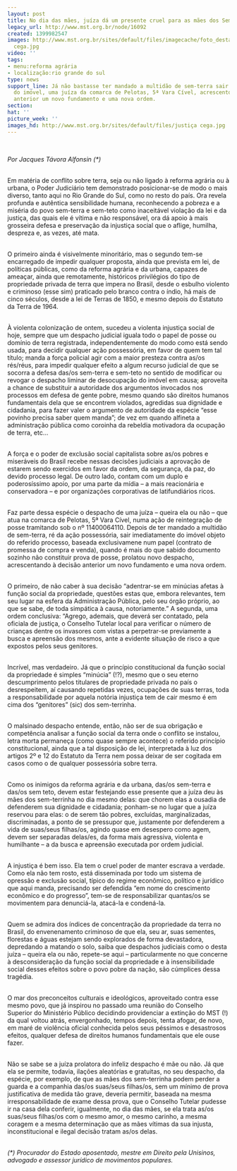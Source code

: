 ```yaml
---
layout: post
title: No dia das mães, juíza dá um presente cruel para as mães dos Sem Terrinha
legacy_url: http://www.mst.org.br/node/16092
created: 1399982547
images: http://www.mst.org.br/sites/default/files/imagecache/foto_destaque/justiça
  cega.jpg
video: ''
tags:
- menu:reforma agrária
- localização:rio grande do sul
type: news
support_line: Já não bastasse ter mandado a multidão de sem-terra sair imediatamente
  do imóvel, uma juíza da comarca de Pelotas, 5ª Vara Cível, acrescentou à decisão
  anterior um novo fundamento e uma nova ordem.
section: 
hat: ''
picture_week: ''
images_hd: http://www.mst.org.br/sites/default/files/justiça cega.jpg
---
```

<p>&nbsp;</p><p><em>Por Jacques Távora Alfonsin (*)</em></p><p><br>Em matéria de conflito sobre terra, seja ou não ligado à reforma agrária ou à urbana, o Poder Judiciário tem demonstrado posicionar-se de modo o mais diverso, tanto aqui no Rio Grande do Sul, como no resto do país. Ora revela profunda e autêntica sensibilidade humana, reconhecendo a pobreza e a miséria do povo sem-terra e sem-teto como inaceitável violação da lei e da justiça, das quais ele é vítima e não responsável, ora dá apoio à mais grosseira defesa e preservação da injustiça social que o aflige, humilha, despreza e, as vezes, até mata.</p><p><br>O primeiro ainda é visivelmente minoritário, mas o segundo tem-se encarregado de impedir qualquer proposta, ainda que prevista em lei, de políticas públicas, como da reforma agrária e da urbana, capazes de ameaçar, ainda que remotamente, históricos privilégios do tipo de propriedade privada de terra que impera no Brasil, desde o esbulho violento e criminoso (esse sim) praticado pelo branco contra o índio, há mais de cinco séculos, desde a lei de Terras de 1850, e mesmo depois do Estatuto da Terra de 1964.</p><p><br>À violenta colonização de ontem, sucedeu a violenta injustiça social de hoje, sempre que um despacho judicial iguala todo o papel de posse ou domínio de terra registrada, independentemente do modo como está sendo usada, para decidir qualquer ação possessória, em favor de quem tem tal título; manda a força policial agir com a maior presteza contra as/os rés/réus, para impedir qualquer efeito a algum recurso judicial de que se socorra a defesa das/os sem-terra e sem-teto no sentido de modificar ou revogar o despacho liminar de desocupação do imóvel em causa; aproveita a chance de substituir a autoridade dos argumentos invocados nos processos em defesa de gente pobre, mesmo quando são direitos humanos fundamentais dela que se encontrem violados, agredidas sua dignidade e cidadania, para fazer valer o argumento de autoridade da espécie “esse povinho precisa saber quem manda”; de vez em quando alfineta a administração pública como coroinha da rebeldia motivadora da ocupação de terra, etc…</p><p><br>A força e o poder de exclusão social capitalista sobre as/os pobres e miseráveis do Brasil recebe nessas decisões judiciais a aprovação de estarem sendo exercidos em favor da ordem, da segurança, da paz, do devido processo legal. De outro lado, contam com um duplo e poderosíssimo apoio, por uma parte da mídia – a mais reacionária e conservadora – e por organizações corporativas de latifundiários ricos.</p><p><br>Faz parte dessa espécie o despacho de uma juíza – queira ela ou não – que atua na comarca de Pelotas, 5ª Vara Cível, numa ação de reintegração de posse tramitando sob o nº 11400064110. Depois de ter mandado a multidão de sem-terra, ré da ação possessória, sair imediatamente do imóvel objeto do referido processo, baseada exclusivamene num papel (contrato de promessa de compra e venda), quando é mais do que sabido documento sozinho não constituir prova de posse, prolatou novo despacho, acrescentando à decisão anterior um novo fundamento e uma nova ordem.</p><p><br>O primeiro, de não caber à sua decisão “adentrar-se em minúcias afetas à função social da propriedade, questões estas que, embora relevantes, tem seu lugar na esfera da Administração Pública, pelo seu órgão próprio, ao que se sabe, de toda simpática à causa, notoriamente.” A segunda, uma ordem conclusiva: “Agrego, ademais, que deverá ser contatado, pela oficiala de justiça, o Conselho Tutelar local para verificar o número de crianças dentre os invasores com vistas a perpetrar-se previamente a busca e apreensão dos mesmos, ante a evidente situação de risco a que expostos pelos seus genitores.</p><p><br>Incrível, mas verdadeiro. Já que o princípio constitucional da função social da propriedade é simples “minúcia” (!?), mesmo que o seu eterno descumprimento pelos titulares de propriedade privada no país o desrespeitem, aí causando repetidas vezes, ocupações de suas terras, toda a responsabilidade por aquela notória injustiça tem de cair mesmo é em cima dos “genitores” (sic) dos sem-terrinha.</p><p><br>O malsinado despacho entende, então, não ser de sua obrigação e competência analisar a função social da terra onde o conflito se instalou, letra morta permaneça (como quase sempre acontece) o referido princípio constitucional, ainda que a tal disposição de lei, interpretada à luz dos artigos 2º e 12 do Estatuto da Terra nem possa deixar de ser cogitada em casos como o de qualquer possessória sobre terra.</p><p><br>Como os inimigos da reforma agrária e da urbana, das/os sem-terra e das/os sem teto, devem estar festejando esse presente que a juíza deu às mães dos sem-terrinha no dia mesmo delas: que chorem elas a ousadia de defenderem sua dignidade e cidadania; ponham-se no lugar que a juíza reservou para elas: o de serem tão pobres, excluídas, marginalizadas, discriminadas, a ponto de se pressupor que, justamente por defenderem a vida de suas/seus filhas/os, agindo quase em desespero como agem, devem ser separadas delas/es, da forma mais agressiva, violenta e humilhante – a da busca e apreensão executada por ordem judicial.</p><p><br>A injustiça é bem isso. Ela tem o cruel poder de manter escrava a verdade. Como ela não tem rosto, está disseminada por todo um sistema de opressão e exclusão social, típico do regime econômico, político e jurídico que aqui manda, precisando ser defendida “em nome do crescimento econômico e do progresso”, tem-se de responsabilizar quantas/os se movimentem para denunciá-la, atacá-la e condená-la.</p><p><br>Quem se admira dos índices de concentração da propriedade da terra no Brasil, do envenenamento criminoso de que ela, seu ar, suas sementes, florestas e águas estejam sendo explorados de forma devastadora, depredando a matando o solo, saiba que despachos judiciais como o desta juíza – queira ela ou não, repete-se aqui – particularmente no que concerne à desconsideração da função social da propriedade e à insensibilidade social desses efeitos sobre o povo pobre da nação, são cúmplices dessa tragédia.</p><p><br>O mar dos preconceitos culturais e ideológicos, aproveitado contra esse mesmo povo, que já inspirou no passado uma reunião do Conselho Superior do Ministério Público decidindo providenciar a extinção do MST (!) da qual voltou atrás, envergonhado, tempos depois, tenta afogar, de novo, em maré de violência oficial conhecida pelos seus péssimos e desastrosos efeitos, qualquer defesa de direitos humanos fundamentais que ele ouse fazer.</p><p><br>Não se sabe se a juíza prolatora do infeliz despacho é mãe ou não. Já que ela se permite, todavia, ilações aleatórias e gratuitas, no seu despacho, da espécie, por exemplo, de que as mães dos sem-terrinha podem perder a guarda e a companhia das/os suas/seus filhas/os, sem um mínimo de prova justificativa de medida tão grave, deveria permitir, baseada na mesma irresponsabilidade de exame dessa prova, que o Conselho Tutelar pudesse ir na casa dela conferir, igualmente, no dia das mães, se ela trata as/os suas/seus filhas/os com o mesmo amor, o mesmo carinho, a mesma coragem e a mesma determinação que as mães vítimas da sua injusta, inconstitucional e ilegal decisão tratam as/os delas.</p><p><em><br>(*) Procurador do Estado aposentado, mestre em Direito pela Unisinos, advogado e assessor jurídico de movimentos populares.</em></p><div>&nbsp;</div>
